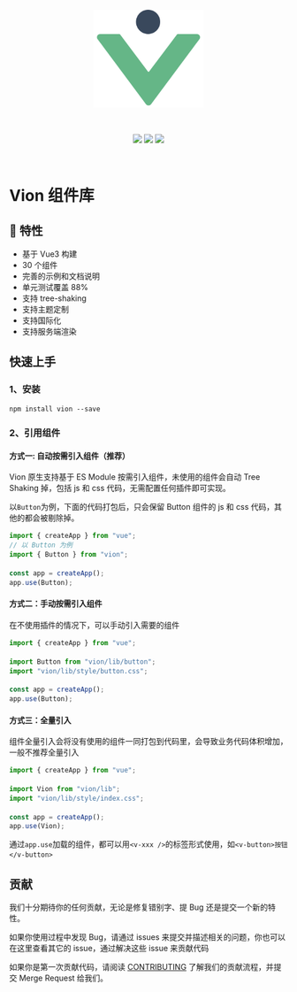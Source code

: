 <p align="center">
  <a href="https://nice-plq.github.io/vion/" target="_blank" rel="noopener noreferrer">
    <img width="200" src="https://raw.githubusercontent.com/Nice-PLQ/vion/master/logo.svg" alt="Vion logo">
  </a>
</p>
<br/>
<p align="center">
  <a href="https://npmjs.com/package/vion"><img src="https://badgen.net/npm/v/vion"></a>
  <img src="https://img.shields.io/badge/coverage-88.15%25-green">
  <img src="https://img.shields.io/badge/PR-welcome-brightgreen">
</p>
<br/>

# Vion 组件库

## 🎉 特性

- 基于 Vue3 构建
- 30 个组件
- 完善的示例和文档说明
- 单元测试覆盖 88%
- 支持 tree-shaking
- 支持主题定制
- 支持国际化
- 支持服务端渲染

## 快速上手

### 1、安装

```
npm install vion --save
```

### 2、引用组件

#### 方式一: 自动按需引入组件（推荐）

Vion 原生支持基于 ES Module 按需引入组件，未使用的组件会自动 Tree Shaking 掉，包括 js 和 css 代码，无需配置任何插件即可实现。

以`Button`为例，下面的代码打包后，只会保留 Button 组件的 js 和 css 代码，其他的都会被剔除掉。

```js
import { createApp } from "vue";
// 以 Button 为例
import { Button } from "vion";

const app = createApp();
app.use(Button);
```

#### 方式二：手动按需引入组件

在不使用插件的情况下，可以手动引入需要的组件

```js
import { createApp } from "vue";

import Button from "vion/lib/button";
import "vion/lib/style/button.css";

const app = createApp();
app.use(Button);
```

#### 方式三：全量引入

组件全量引入会将没有使用的组件一同打包到代码里，会导致业务代码体积增加，一般不推荐全量引入

```js
import { createApp } from "vue";

import Vion from "vion/lib";
import "vion/lib/style/index.css";

const app = createApp();
app.use(Vion);
```

通过`app.use`加载的组件，都可以用`<v-xxx />`的标签形式使用，如`<v-button>按钮</v-button>`

## 贡献

我们十分期待你的任何贡献，无论是修复错别字、提 Bug 还是提交一个新的特性。

如果你使用过程中发现 Bug，请通过 issues 来提交并描述相关的问题，你也可以在这里查看其它的 issue，通过解决这些 issue 来贡献代码

如果你是第一次贡献代码，请阅读 [CONTRIBUTING](./CONTRIBUTING.md) 了解我们的贡献流程，并提交 Merge Request 给我们。

